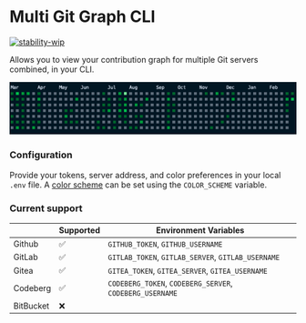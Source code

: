 # Multi Git Graph CLI

[![stability-wip](https://img.shields.io/badge/stability-wip-lightgrey.svg)]()

Allows you to view your contribution graph for multiple Git servers combined, in your CLI.

<img src="demo/demo.png" alt="demo" width="700"/>

### Configuration

Provide your tokens, server address, and color preferences in your local `.env` file.
A [color scheme](src/colors.rs) can be set using the `COLOR_SCHEME` variable.

### Current support

|           | Supported | Environment Variables                                    |
| --------- | --------- | -------------------------------------------------------- |
| Github    | ✅        | `GITHUB_TOKEN`, `GITHUB_USERNAME`                        |
| GitLab    | ✅        | `GITLAB_TOKEN`, `GITLAB_SERVER`, `GITLAB_USERNAME`       |
| Gitea     | ✅        | `GITEA_TOKEN`, `GITEA_SERVER`, `GITEA_USERNAME`          |
| Codeberg  | ✅        | `CODEBERG_TOKEN`, `CODEBERG_SERVER`, `CODEBERG_USERNAME` |
| BitBucket | ❌        |
